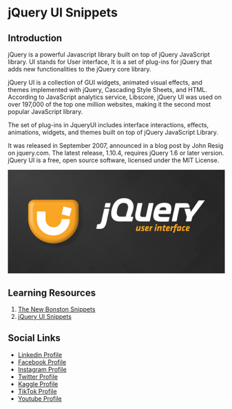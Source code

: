 # jQuery UI Snippets

## Introduction

jQuery is a powerful Javascript library built on top of jQuery JavaScript library. UI stands for User interface, It is a set of plug-ins for jQuery that adds new functionalities to the jQuery core library.

jQuery UI is a collection of GUI widgets, animated visual effects, and themes implemented with jQuery, Cascading Style Sheets, and HTML. According to JavaScript analytics service, Libscore, jQuery UI was used on over 197,000 of the top one million websites, making it the second most popular JavaScript library.

The set of plug-ins in JqueryUI includes interface interactions, effects, animations, widgets, and themes built on top of jQuery JavaScript Library.

It was released in September 2007, announced in a blog post by John Resig on jquery.com. The latest release, 1.10.4, requires jQuery 1.6 or later version. jQuery UI is a free, open source software, licensed under the MIT License.

![Banner Image](github-readme-content/jquery-ui-banner-image.png)

## Learning Resources

1. [The New Bonston Snippets](1-the-new-bonston-snippets/)
2. [jQuery UI Snippets](2-jquery-ui-snippets/)

## Social Links

* [Linkedin Profile](https://www.linkedin.com/in/gunarakulangunaretnam)
* [Facebook Profile](https://www.facebook.com/gunarakulangr.page)
* [Instagram Profile](https://www.instagram.com/gunarakulangunaretnam)
* [Twitter Profile ](https://twitter.com/gunarakulangr)
* [Kaggle Profile](https://www.kaggle.com/gunarakulangr)
* [TikTok Profile](https://www.tiktok.com/@gunarakulangunaretnam)
* [Youtube Profile](https://www.youtube.com/channel/UCMWkED5sabgVZSCKjZuRJXA)
